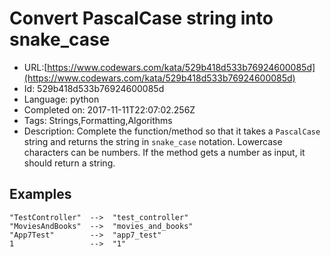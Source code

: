 # Convert PascalCase string into snake_case

 - URL:[https://www.codewars.com/kata/529b418d533b76924600085d](https://www.codewars.com/kata/529b418d533b76924600085d)
 - Id: 529b418d533b76924600085d
 - Language: python
 - Completed on: 2017-11-11T22:07:02.256Z
 - Tags: Strings,Formatting,Algorithms
 - Description:
Complete the function/method so that it takes a `PascalCase` string and returns the string in `snake_case` notation. Lowercase characters can be numbers. If the method gets a number as input, it should return a string.

## Examples
```
"TestController"  -->  "test_controller"
"MoviesAndBooks"  -->  "movies_and_books"
"App7Test"        -->  "app7_test"
1                 -->  "1"
```

